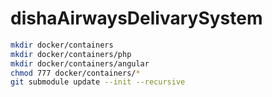# dishaAirwaysDelivarySystem
```bash
mkdir docker/containers
mkdir docker/containers/php
mkdir docker/containers/angular
chmod 777 docker/containers/*
git submodule update --init --recursive
```

